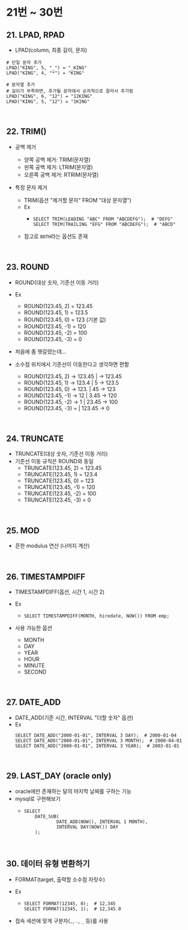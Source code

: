 # 21번 ~ 30번

## 21. LPAD, RPAD

- LPAD(column, 최종 길이, 문자)

```mysql
# 단일 문자 추가
LPAD("KING", 5, "_") = "_KING"
LPAD("KING", 4, "*") = "KING"

# 문자열 추가
# 길이가 부족하면, 추가될 문자에서 순차적으로 잘라서 추가됨
LPAD("KING", 6, "12") = "12KING"
LPAD("KING", 5, "12") = "1KING"
```

<br />

## 22. TRIM()

- 공백 제거

  - 양쪽 공백 제거: TRIM(문자열)
  - 왼쪽 공백 제거: LTRIM(문자열)
  - 오른쪽 공백 제거: RTRIM(문자열)

- 특정 문자 제거
  - TRIM(옵션 "제거할 문자" FROM "대상 문자열")
  - Ex
    - ```mysql
      SELECT TRIM(LEADING "ABC" FROM "ABCDEFG");  # "DEFG"
      SELECT TRIM(TRAILING "EFG" FROM "ABCDEFG");  # "ABCD"
      ```
  - 참고로 `BOTH`라는 옵션도 존재

<br />

## 23. ROUND

- ROUND(대상 숫자, 기준선 이동 거리)
- Ex

  - ROUND(123.45, 2) = 123.45
  - ROUND(123.45, 1) = 123.5
  - ROUND(123.45, 0) = 123 (기본 값)
  - ROUND(123.45, -1) = 120
  - ROUND(123.45, -2) = 100
  - ROUND(123.45, -3) = 0

- 처음에 좀 헷갈렸는데...
- 소수점 위치에서 기준선이 이동한다고 생각하면 편함
  - ROUND(123.45, 2) → 123.45 | → 123.45
  - ROUND(123.45, 1) → 123.4 | 5 → 123.5
  - ROUND(123.45, 0) → 123. | 45 → 123
  - ROUND(123.45, -1) → 12 | 3.45 → 120
  - ROUND(123.45, -2) → 1 | 23.45 → 100
  - ROUND(123.45, -3) = | 123.45 → 0

<br />

## 24. TRUNCATE

- TRUNCATE(대상 숫자, 기준선 이동 거리)
- 기준선 이동 규칙은 ROUND와 동일
  - TRUNCATE(123.45, 2) = 123.45
  - TRUNCATE(123.45, 1) = 123.4
  - TRUNCATE(123.45, 0) = 123
  - TRUNCATE(123.45, -1) = 120
  - TRUNCATE(123.45, -2) = 100
  - TRUNCATE(123.45, -3) = 0

<br />

## 25. MOD

- 흔한 modulus 연산 (나머지 계산)

<br />

## 26. TIMESTAMPDIFF

- TIMESTAMPDIFF(옵션, 시간 1, 시간 2)
- Ex

  - ```mysql
    SELECT TIMESTAMPDIFF(MONTH, hiredate, NOW()) FROM emp;
    ```

- 사용 가능한 옵션
  - MONTH
  - DAY
  - YEAR
  - HOUR
  - MINUTE
  - SECOND

<br />

## 27. DATE_ADD

- DATE_ADD(기준 시간, INTERVAL "더할 숫자" 옵션)
- Ex
  ```mysql
  SELECT DATE_ADD("2000-01-01", INTERVAL 3 DAY);  # 2000-01-04
  SELECT DATE_ADD("2000-01-01", INTERVAL 3 MONTH);  # 2000-04-01
  SELECT DATE_ADD("2000-01-01", INTERVAL 3 YEAR);  # 2003-01-01
  ```

<br />

## 29. LAST_DAY (oracle only)

- oracle에만 존재하는 달의 마지막 날짜를 구하는 기능
- mysql로 구현해보기
  - ```mysql
    SELECT
    	DATE_SUB(
    			DATE_ADD(NOW(), INTERVAL 1 MONTH),
    			INTERVAL DAY(NOW()) DAY
    	);
    ```

<br />

## 30. 데이터 유형 변환하기

- FORMAT(target, 출력할 소수점 자릿수)
- Ex

  - ```mysql
    SELECT FORMAT(12345, 0);  # 12,345
    SELECT FORMAT(12345, 1);  # 12,345.0
    ```

- 접속 세션에 맞게 구분자(`,`, `.`, `_` 등)를 사용
